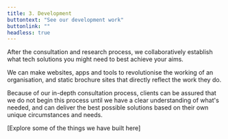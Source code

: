```yaml
---
title: 3. Development
buttontext: "See our development work"
buttonlink: ""
headless: true
---
```


After the consultation and research process, we collaboratively establish what tech solutions you might need to best achieve your aims.

We can make websites, apps and tools to revolutionise the working of an organisation, and static brochure sites that directly reflect the work they do.

Because of our in-depth consultation process, clients can be assured that we do not begin this process until we have a clear understanding of what's needed, and can deliver the best possible solutions based on their own unique circumstances and needs.

[Explore some of the things we have built here]